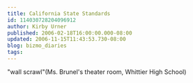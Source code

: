 ```yaml
---
title: California State Standards
id: 114030728204096912
author: Kirby Urner
published: 2006-02-18T16:00:00.000-08:00
updated: 2006-11-15T11:43:53.730-08:00
blog: bizmo_diaries
tags: 
---
```


[](http://photos1.blogger.com/blogger/1134/545/1600/castandards.jpg)"wall scrawl"(Ms. Brunel's theater room, Whittier High School)